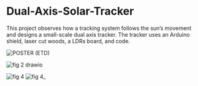 # Dual-Axis-Solar-Tracker
This project observes how a tracking system follows the sun’s movement and designs a small-scale dual axis tracker.
The tracker uses an Arduino shield, laser cut woods, a LDRs board, and code.

![POSTER (ETD)](https://user-images.githubusercontent.com/82357029/145689911-a6b3347a-dff9-45fd-a41a-48376cb81d82.jpg)

![fig  2 drawio](https://user-images.githubusercontent.com/82357029/145691609-6dd189c9-eace-4854-9ca2-1d82852bcb21.png)

![fig  4](https://user-images.githubusercontent.com/82357029/145691624-9f203e6e-9e5f-4de6-9f28-ea645650e689.png)
![fig  4_](https://user-images.githubusercontent.com/82357029/145691630-bc1e9db5-d6d5-44cb-a0db-9ed3ebf3e0ec.png)
